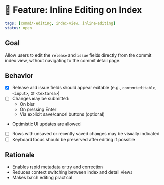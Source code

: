 # 📎 Feature: Inline Editing on Index

```yaml
tags: [commit-editing, index-view, inline-editing]
status: open
```

## Goal

Allow users to edit the `release` and `issue` fields directly from the commit index view, without navigating to the commit detail page.

## Behavior

- [x] Release and issue fields should appear editable (e.g., `contenteditable`, `<input>`, or `<textarea>`)
- [ ] Changes may be submitted:
  - On blur
  - On pressing Enter
  - Via explicit save/cancel buttons (optional)
- Optimistic UI updates are allowed
- [ ] Rows with unsaved or recently saved changes may be visually indicated
- [ ] Keyboard focus should be preserved after editing if possible

## Rationale

- Enables rapid metadata entry and correction
- Reduces context switching between index and detail views
- Makes batch editing practical
